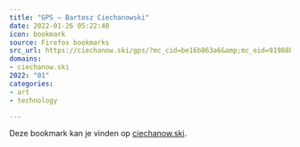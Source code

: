 ```yaml
---
title: "GPS – Bartosz Ciechanowski"
date: 2022-01-26 05:22:40
icon: bookmark
source: Firefox bookmarks
src_url: https://ciechanow.ski/gps/?mc_cid=be16b863a6&amp;mc_eid=91988bade5
domains:
- ciechanow.ski
2022: "01"
categories:
- art
- technology

---
```

Deze bookmark kan je vinden op [ciechanow.ski](https://ciechanow.ski/gps/?mc_cid=be16b863a6&amp;mc_eid=91988bade5).
